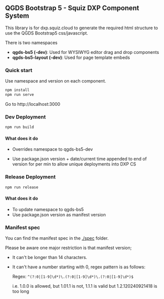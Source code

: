 ## QGDS Bootstrap 5 - Squiz DXP Component System

This library is for dxp.squiz.cloud to generate the required html structure to use the QGDS Bootstrap5 css/javascript.

There is two namespaces
* **qgds-bs5 (-dev)**: Used for WYSIWYG editor drag and drop components
* **qgds-bs5-layout (-dev)**: Used for page template embeds 

### Quick start

Use namespace and version on each component.

```bash
npm install
npm run serve
```
Go to http://localhost:3000


### Dev Deployment


```bash
npm run build
```

#### What does it do
* Overrides  namespace to qgds-bs5-dev

* Use package.json version + date/current time appended to end of version for per min to allow unique deployments into DXP CS


### Release Deployment

```bash
npm run release
```

#### What does it do
* To update namespace to qgds-bs5
* Use package.json version as manifest version


### Manifest spec

You can find the manifest spec in the [./spec](./spec) folder.

Please be aware one major restriction is that manifest version;
* It can't be longer than 14 characters.
* It can't have a number starting with 0, regex pattern is as follows:
  
  Regex: ``^(?:0|[1-9]\d*)\.(?:0|[1-9]\d*)\.(?:0|[1-9]\d*)$``

  i.e. 1.0.0 is allowed, but 1.01.1 is not, 1.1.1 is valid but 1.2.120240921418 is too long

